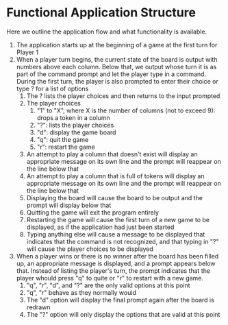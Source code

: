 # Functional Application Structure

Here we outline the application flow and what functionality is available.

1. The application starts up at the beginning of a game at the first turn for Player 1
2. When a player turn begins, the current state of the board is output with numbers above each column. Below that, we output whose turn it is as part of the command prompt and let the player type in a command. During the first turn, the player is also prompted to enter their choice or type ? for a list of options
	1. The ? lists the player choices and then returns to the input prompted
	2. The player choices
		1. "1" to "X", where X is the number of columns (not to exceed 9): drops a token in a column
		2. "?": lists the player choices
		3. "d": display the game board
		4. "q": quit the game
		5. "r": restart the game
	3. An attempt to play a column that doesn't exist will display an appropriate message on its own line and the prompt will reappear on the line below that
	4. An attempt to play a column that is full of tokens will display an appropriate message on its own line and the prompt will reappear on the line below that
	5. Displaying the board will cause the board to be output and the prompt will display below that
	6. Quitting the game will exit the program entirely
	7. Restarting the game will cause the first turn of a new game to be displayed, as if the application had just been started
	8. Typing anything else will cause a message to be displayed that indicates that the command is not recognized, and that typing in "?" will cause the player choices to be displayed
3. When a player wins or there is no winner after the board has been filled up, an appropriate message is displayed, and a prompt appears below that. Instead of listing the player's turn, the prompt indicates that the player whould press "q" to quite or "r" to restart with a new game.
	1. "q", "r", "d", and "?" are the only valid options at this point
	2. "q", "r" behave as they normally would
	3. The "d" option will display the final prompt again after the board is redrawn
	4. The "?" option will only display the options that are valid at this point


